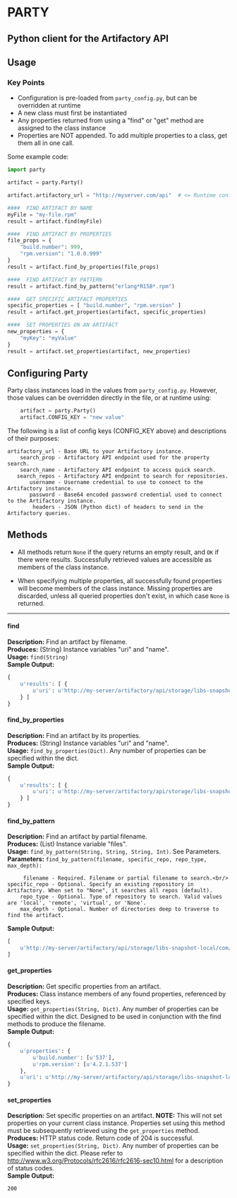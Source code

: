 PARTY
=====
Python client for the Artifactory API
----
## Usage

### Key Points
* Configuration is pre-loaded from ```party_config.py```, but can be overridden at runtime
* A new class must first be instantiated
* Any properties returned from using a "find" or "get" method are assigned to the class instance
* Properties are NOT appended. To add multiple properties to a class, get them all in one call.

Some example code:

```python
import party

artifact = party.Party()

artifact.artifactory_url = "http://myserver.com/api"  # <= Runtime config change

####  FIND ARTIFACT BY NAME
myFile = "my-file.rpm"
result = artifact.find(myFile)

####  FIND ARTIFACT BY PROPERTIES
file_props = {
    "build.number": 999,
    "rpm.version": "1.0.0.999"
}
result = artifact.find_by_properties(file_props)

####  FIND ARTIFACT BY PATTERN
result = artifact.find_by_pattern("erlang*R15B*.rpm")

####  GET SPECIFIC ARTIFACT PROPERTIES
specific_properties = [ "build.number", "rpm.version" ]
result = artifact.get_properties(artifact, specific_properties)

####  SET PROPERTIES ON AN ARTIFACT
new_properties = {
    "myKey": "myValue"
}
result = artifact.set_properties(artifact, new_properties)
```

## Configuring Party

Party class instances load in the values from ```party_config.py```. However, those values can be overridden directly in the file, or at runtime using:

```python
    artifact = party.Party()
    artifact.CONFIG_KEY = "new value"
```

The following is a list of config keys (CONFIG_KEY above) and descriptions of their purposes:

```
artifactory_url - Base URL to your Artifactory instance.
    search_prop - Artifactory API endpoint used for the property search.
    search_name - Artifactory API endpoint to access quick search.
   search_repos - Artifactory API endpoint to search for repositories.
       username - Username credential to use to connect to the Artifactory instance.
       password - Base64 encoded password credential used to connect to the Artifactory instance.
        headers - JSON (Python dict) of headers to send in the Artifactory queries.
```

## Methods

* All methods return ```None``` if the query returns an empty result, and ``OK`` if there were results. Successfully retrieved values are accessible as members of the class instance. 

* When specifying multiple properties, all successfully found properties will become members of the class instance. Missing properties are discarded, unless all queried properties don't exist, in which case ```None``` is returned.

----

#### find
**Description:** Find an artifact by filename.<br/>
**Produces:** (String) Instance variables "uri" and "name".<br/>
**Usage:** ```find(String)```<br/>
**Sample Output:**<br/>

```python
{
    u'results': [ {
        u'uri': u'http://my-server/artifactory/api/storage/libs-snapshot-local/com/mycompany/api/my-artifact/1.0.0-SNAPSHOT/my-artifact-1.0.0.999-1.noarch.rpm'
    } ]
}
```
#### find_by_properties
**Description:** Find an artifact by its properties.<br/>
**Produces:** (String) Instance variables "uri" and "name".<br/>
**Usage:** ```find_by_properties(Dict)```. Any number of properties can be specified within the dict.<br/>
**Sample Output:**

```python
{
    u'results': [ {
        u'uri': u'http://my-server/artifactory/api/storage/libs-snapshot-local/com/mycompany/api/my-artifact/1.0.0-SNAPSHOT/my-artifact-1.0.0.999-1.noarch.rpm'
    } ]
}
```

#### find_by_pattern
**Description:** Find an artifact by partial filename.<br/>
**Produces:** (List) Instance variable "files".<br/>
**Usage:** ```find_by_pattern(String, String, String, Int)```. See Parameters.<br/>
**Parameters:** ```find_by_pattern(filename, specific_repo, repo_type, max_depth):```

```
     filename - Required. Filename or partial filename to search.<br/>
specific_repo - Optional. Specify an existing repository in Artifactory. When set to "None", it searches all repos (default).
    repo_type - Optional. Type of repository to search. Valid values are 'local', 'remote', 'virtual', or 'None'.
    max_depth - Optional. Number of directories deep to traverse to find the artifact.
```

**Sample Output:**

```python
[
    u'http://my-server/artifactory/api/storage/libs-snapshot-local/com/mycompany/api/my-artifact/1.0.0-SNAPSHOT/my-artifact-1.0.0.999-1.noarch.rpm'
]
```

#### get_properties
**Description:** Get specific properties from an artifact. <br/>
**Produces:** Class instance members of any found properties, referenced by specified keys.<br/>
**Usage:** ```get_properties(String, Dict)```. Any number of properties can be specified within the dict. Designed to be used in conjunction with the find methods to produce the filename.<br/>
**Sample Output:**

```python
{
    u'properties': {
        u'build.number': [u'537'],
        u'rpm.version': [u'4.2.1.537']
    },
    u'uri': u'http://my-server/artifactory/api/storage/libs-snapshot-local/com/mycompany/api/my-artifact/1.0.0-SNAPSHOT/my-artifact-1.0.0.999-1.noarch.rpm/'
}
```

#### set_properties
**Description:** Set specific properties on an artifact. **NOTE:** This will not set properties on your current class instance. Properties set using this method must be subsequently retrieved using the ```get_properties``` method.<br/>
**Produces:** HTTP status code. Return code of 204 is successful.<br/>
**Usage:** ```set_properties(String, Dict)```. Any number of properties can be specified within the dict. Please refer to http://www.w3.org/Protocols/rfc2616/rfc2616-sec10.html for a description of status codes.<br/>
**Sample Output:**

```
200
```
